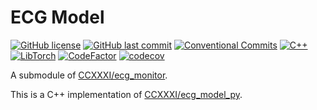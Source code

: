 # ECG Model

[![GitHub license](https://img.shields.io/github/license/ccxxxi/ecg_model_cpp)](LICENSE)
[![GitHub last commit](https://img.shields.io/github/last-commit/ccxxxi/ecg_model_cpp)](https://github.com/ccxxxi/ecg_model_cpp/commits)
[![Conventional Commits](https://img.shields.io/badge/Conventional%20Commits-1.0.0-%23FE5196?logo=conventionalcommits&logoColor=white)](https://conventionalcommits.org)
[![C++](https://img.shields.io/badge/C++-00599C?logo=cplusplus)](https://isocpp.org)
[![LibTorch](https://img.shields.io/badge/LibTorch-EE4C2C?logo=pytorch&logoColor=white)](https://pytorch.org)
[![CodeFactor](https://www.codefactor.io/repository/github/ccxxxi/ecg_model_cpp/badge)](https://www.codefactor.io/repository/github/ccxxxi/ecg_model_cpp)
[![codecov](https://codecov.io/github/CCXXXI/ecg_model_cpp/branch/main/graph/badge.svg?token=af3KtMMVlW)](https://codecov.io/github/CCXXXI/ecg_model_cpp)

A submodule of [CCXXXI/ecg_monitor](https://github.com/CCXXXI/ecg_monitor).

This is a C++ implementation of [CCXXXI/ecg_model_py](https://github.com/CCXXXI/ecg_model_py).
